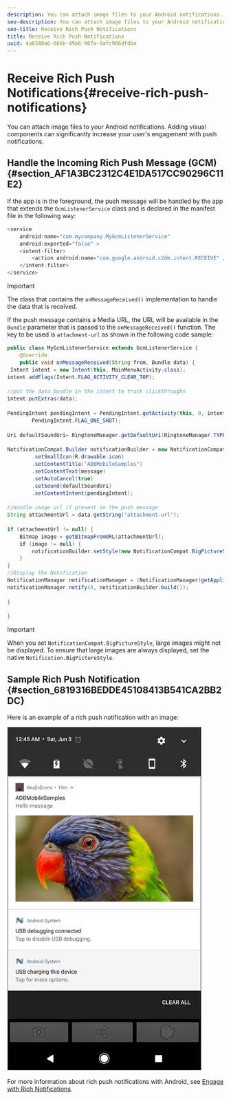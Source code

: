 ```yaml
---
description: You can attach image files to your Android notifications. Adding visual components can significantly increase your user's engagement with push notifications.
seo-description: You can attach image files to your Android notifications. Adding visual components can significantly increase your user's engagement with push notifications.
seo-title: Receive Rich Push Notifications
title: Receive Rich Push Notifications
uuid: 4a0340a6-666b-49b6-907a-9afc966dfdba
---
```


# Receive Rich Push Notifications{#receive-rich-push-notifications}

You can attach image files to your Android notifications. Adding visual components can significantly increase your user's engagement with push notifications.

## Handle the Incoming Rich Push Message (GCM) {#section_AF1A3BC2312C4E1DA517CC90296C11E2}

If the app is in the foreground, the push message will be handled by the app that extends the `GcmListenerService` class and is declared in the manifest file in the following way: 

```java
<service 
    android:name="com.mycompany.MyGcmListenerService" 
    android:exported="false" > 
    <intent-filter> 
        <action android:name="com.google.android.c2dm.intent.RECEIVE" /> 
    </intent-filter> 
</service>
```

>[!IMPORTANT]
>
>The class that contains the `onMessageReceived()` implementation to handle the data that is received.

If the push message contains a Media URL, the URL will be available in the `Bundle` parameter that is passed to the `onMessageReceived()` function. The key to be used is `attachment-url` as shown in the following code sample: 

```java
public class MyGcmListenerService extends GcmListenerService { 
    @Override 
    public void onMessageReceived(String from, Bundle data) { 
 Intent intent = new Intent(this, MainMenuActivity.class); 
intent.addFlags(Intent.FLAG_ACTIVITY_CLEAR_TOP); 
 
//put the data bundle in the intent to track clickthroughs 
intent.putExtras(data); 
 
PendingIntent pendingIntent = PendingIntent.getActivity(this, 0, intent, 
        PendingIntent.FLAG_ONE_SHOT); 
 
Uri defaultSoundUri= RingtoneManager.getDefaultUri(RingtoneManager.TYPE_NOTIFICATION); 
 
NotificationCompat.Builder notificationBuilder = new NotificationCompat.Builder(this) 
        .setSmallIcon(R.drawable.icon) 
        .setContentTitle("ADBMobileSamples") 
        .setContentText(message) 
        .setAutoCancel(true) 
        .setSound(defaultSoundUri) 
        .setContentIntent(pendingIntent); 
 
//Handle image url if present in the push message 
String attachmentUrl = data.getString("attachment-url"); 
 
if (attachmentUrl != null) { 
    Bitmap image = getBitmapFromURL(attachmentUrl); 
    if (image != null) { 
        notificationBuilder.setStyle(new NotificationCompat.BigPictureStyle().bigPicture(image)); 
    } 
} 
//Display the Notification 
NotificationManager notificationManager = (NotificationManager)getApplicationContext().getSystemService(Context.NOTIFICATION_SERVICE); 
notificationManager.notify(0, notificationBuilder.build()); 
 
} 
 
}
```

>[!IMPORTANT]
>
>When you set `NotificationCompat.BigPictureStyle`, large images might not be displayed. To ensure that large images are always displayed, set the native `Notification.BigPictureStyle`.

## Sample Rich Push Notification {#section_6819316BEDDE45108413B541CA2BB2DC}

Here is an example of a rich push notification with an image:

![](assets/rich-push-notification_example.png)

For more information about rich push notifications with Android, see [Engage with Rich Notifications](https://developer.android.com/distribute/best-practices/engage/rich-notifications.html). 
